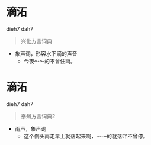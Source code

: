 # 滴沰
dieh7 dah7
> 兴化方言词典
- 象声词，形容水下滴的声音
  - 今夜～～的不曾住雨。

# 滴沰
dieh7 dah7
> 泰州方言词典2
- 雨声，象声词
  - 这个倒头雨走早上就落起来啊，～～的就落吖不曾停。
